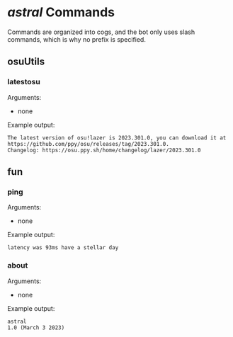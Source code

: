 # *astral* Commands
Commands are organized into cogs, and the bot only uses slash commands, which is why no prefix is specified.

## osuUtils
### latestosu
Arguments:
- none

Example output:
```
The latest version of osu!lazer is 2023.301.0, you can download it at https://github.com/ppy/osu/releases/tag/2023.301.0.
Changelog: https://osu.ppy.sh/home/changelog/lazer/2023.301.0
```

## fun
### ping
Arguments:
- none

Example output:
```
latency was 93ms have a stellar day
```

### about
Arguments:
- none

Example output:
```
astral
1.0 (March 3 2023)
```